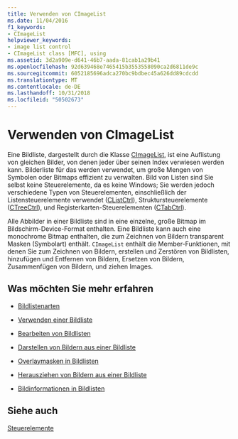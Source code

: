 ```yaml
---
title: Verwenden von CImageList
ms.date: 11/04/2016
f1_keywords:
- CImageList
helpviewer_keywords:
- image list control
- CImageList class [MFC], using
ms.assetid: 3d2a909e-d641-46b7-aada-81cab1a29b41
ms.openlocfilehash: 92d639468e7465415b3553558090ca2d6811de9c
ms.sourcegitcommit: 6052185696adca270bc9bdbec45a626dd89cdcdd
ms.translationtype: MT
ms.contentlocale: de-DE
ms.lasthandoff: 10/31/2018
ms.locfileid: "50502673"
---
```

# <a name="using-cimagelist"></a>Verwenden von CImageList

Eine Bildliste, dargestellt durch die Klasse [CImageList](../mfc/reference/cimagelist-class.md), ist eine Auflistung von gleichen Bilder, von denen jeder über seinen Index verwiesen werden kann. Bilderliste für das werden verwendet, um große Mengen von Symbolen oder Bitmaps effizient zu verwalten. Bild von Listen sind Sie selbst keine Steuerelemente, da es keine Windows; Sie werden jedoch verschiedene Typen von Steuerelementen, einschließlich der Listensteuerelemente verwendet ([CListCtrl](../mfc/reference/clistctrl-class.md)), Struktursteuerelemente ([CTreeCtrl](../mfc/reference/ctreectrl-class.md)), und Registerkarten-Steuerelementen ([CTabCtrl](../mfc/reference/ctabctrl-class.md)).

Alle Abbilder in einer Bildliste sind in eine einzelne, große Bitmap im Bildschirm-Device-Format enthalten. Eine Bildliste kann auch eine monochrome Bitmap enthalten, die zum Zeichnen von Bildern transparent Masken (Symbolart) enthält. `CImageList` enthält die Member-Funktionen, mit denen Sie zum Zeichnen von Bildern, erstellen und Zerstören von Bildlisten, hinzufügen und Entfernen von Bildern, Ersetzen von Bildern, Zusammenfügen von Bildern, und ziehen Images.

## <a name="what-do-you-want-to-know-more-about"></a>Was möchten Sie mehr erfahren

- [Bildlistenarten](../mfc/types-of-image-lists.md)

- [Verwenden einer Bildliste](../mfc/using-an-image-list.md)

- [Bearbeiten von Bildlisten](../mfc/manipulating-image-lists.md)

- [Darstellen von Bildern aus einer Bildliste](../mfc/drawing-images-from-an-image-list.md)

- [Overlaymasken in Bildlisten](../mfc/image-overlays-in-image-lists.md)

- [Herausziehen von Bildern aus einer Bildliste](../mfc/dragging-images-from-an-image-list.md)

- [Bildinformationen in Bildlisten](../mfc/image-information-in-image-lists.md)

## <a name="see-also"></a>Siehe auch

[Steuerelemente](../mfc/controls-mfc.md)

